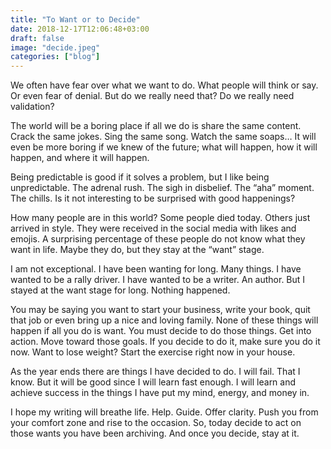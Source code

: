 ```yaml
---
title: "To Want or to Decide"
date: 2018-12-17T12:06:48+03:00
draft: false
image: "decide.jpeg"
categories: ["blog"]
---
```

We often have fear over what we want to do. What people will think or say. Or even fear of denial. But do we really need that? Do we really need validation? <!--more-->


The world will be a boring place if all we do is share the same content. Crack the same jokes. Sing the same song. Watch the same soaps… It will even be more boring if we knew of the future; what will happen, how it will happen, and where it will happen.


Being predictable is good if it solves a problem, but I like being unpredictable. The adrenal rush. The sigh in disbelief. The “aha” moment. The chills. Is it not interesting to be surprised with good happenings? 


How many people are in this world? Some people died today. Others just arrived in style. They were received in the social media with likes and emojis. A surprising percentage of these people do not know what they want in life. Maybe they do, but they stay at the “want” stage. 


I am not exceptional. I have been wanting for long. Many things. I have wanted to be a rally driver. I have wanted to be a writer. An author. But I stayed at the want stage for long. Nothing happened.


You may be saying you want to start your business, write your book, quit that job or even bring up a nice and loving family. None of these things will happen if all you do is want.
You must decide to do those things. Get into action. Move toward those goals. If you decide to do it, make sure you do it now. Want to lose weight? Start the exercise right now in your house.


As the year ends there are things I have decided to do. I will fail. That I know. But it will be good since I will learn fast enough. I will learn and achieve success in the things I have put my mind, energy, and money in. 

I hope my writing will breathe life. Help. Guide. Offer clarity. Push you from your comfort zone and rise to the occasion. So, today decide to act on those wants you have been archiving. And once you decide, stay at it.


